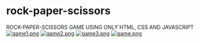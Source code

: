 # rock-paper-scissors
ROCK-PAPER-SCISSORS GAME USING ONLY HTML, CSS AND JAVASCRIPT
[![game1.png](https://i.postimg.cc/wMcGZn2G/game1.png)](https://postimg.cc/2LyGBcPQ)
[![game2.png](https://i.postimg.cc/rpDFTNvJ/game2.png)](https://postimg.cc/JyWWcZ7D)
[![game3.png](https://i.postimg.cc/HngpQDjZ/game3.png)](https://postimg.cc/9RL5hkdZ)
[![game.png](https://i.postimg.cc/nrpJX4wN/game.png)](https://postimg.cc/Pp3ccwHM)
